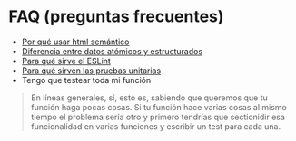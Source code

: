 # FAQ (preguntas frecuentes)

- [Por qué usar html semántico](https://youtu.be/vRqQRrULSxI)
- [Diferencia entre datos atómicos y estructurados](https://www.todojs.com/tipos-datos-javascript-es6/)
- [Para qué sirve el ESLint](https://antoniomasia.com/que-es-eslint-y-por-que-deberias-usarlo/)
- [Para qué sirven las pruebas unitarias](http://oscarmoreno.com/pruebas-unitarias/)
- Tengo que testear toda mi función

> En líneas generales, sí, esto es, sabiendo que queremos que tu función haga pocas
cosas. Si tu función hace varias cosas al mismo tiempo el problema sería otro
y primero tendrías que sectionidir esa funcionalidad en varias funciones y escribir
un test para cada una.
